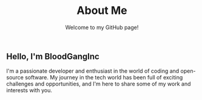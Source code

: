 <header>
        <h1>About Me</h1>
        <p>Welcome to my GitHub page!</p>
    </header>
    <div class="container">
        <h2>Hello, I'm BloodGangInc</h2>
        <p>
            I'm a passionate developer and enthusiast in the world of coding and open-source software. My journey in the tech world has been full of exciting challenges and opportunities, and I'm here to share some of my work and interests with you.
             </p>
